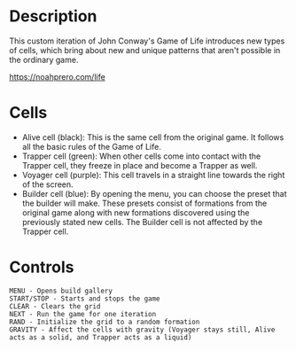 # Description
This custom iteration of John Conway's Game of Life introduces new types of cells, which bring about new and unique patterns that aren't possible in the ordinary game.

https://noahprero.com/life

# Cells
- Alive cell (black): This is the same cell from the original game. It follows all the basic rules of the Game of Life.
- Trapper cell (green): When other cells come into contact with the Trapper cell, they freeze in place and become a Trapper as well.
- Voyager cell (purple): This cell travels in a straight line towards the right of the screen.
- Builder cell (blue): By opening the menu, you can choose the preset that the builder will make. These presets consist of formations from the original game along with new formations discovered using the previously stated new cells. The Builder cell is not affected by the Trapper cell.

# Controls
```
MENU - Opens build gallery
START/STOP - Starts and stops the game
CLEAR - Clears the grid
NEXT - Run the game for one iteration
RAND - Initialize the grid to a random formation
GRAVITY - Affect the cells with gravity (Voyager stays still, Alive acts as a solid, and Trapper acts as a liquid)
